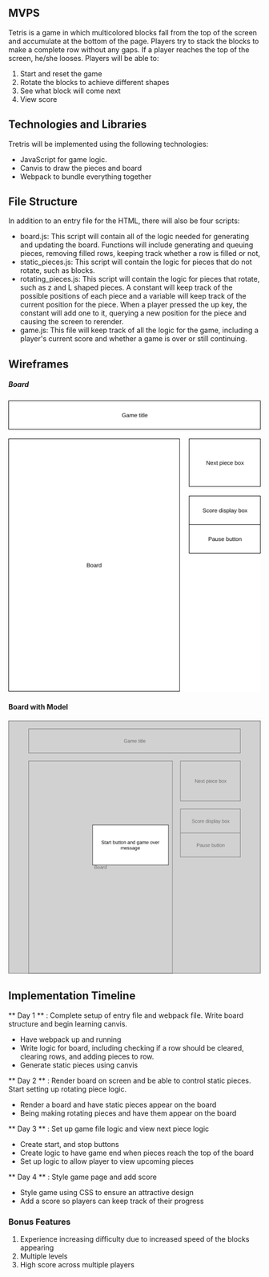 ## MVPS

Tetris is a game in which multicolored blocks fall from the top of the screen and accumulate at the bottom of the page. Players try to stack the blocks to make a complete row without any gaps. If a player reaches the top of the screen, he/she looses. Players will be able to:
  1. Start and reset the game
  2. Rotate the blocks to achieve different shapes
  3. See what block will come next
  4. View score

## Technologies and Libraries
  Tretris will be implemented using the following technologies:
  * JavaScript for game logic.
  * Canvis to draw the pieces and board
  * Webpack to bundle everything together

## File Structure
  In addition to an entry file for the HTML, there will also be four scripts:
  * board.js: This script will contain all of the logic needed for generating and updating the board. Functions will include generating and queuing pieces, removing filled rows, keeping track whether a row is filled or not,  
  * static_pieces.js: This script will contain the logic for pieces that do not rotate, such as blocks.
  * rotating_pieces.js: This script will contain the logic for pieces that rotate, such as z and L shaped pieces. A constant will keep track of the possible positions of each piece and a variable will keep track of the current position for the piece. When a player pressed the up key, the constant will add one to it, querying a new position for the piece and causing the screen to rerender.
  * game.js: This file will keep track of all the logic for the game, including a player's current score and whether a game is over or still continuing.

## Wireframes
  ##### Board
  ![board]

  #### Board with Model
  ![board_with_model]

## Implementation Timeline
** Day 1 ** : Complete setup of entry file and webpack file. Write board structure and begin learning canvis.
  - Have webpack up and running
  - Write logic for board, including checking if a row should be cleared, clearing rows, and adding pieces to row.
  - Generate static pieces using canvis

** Day 2 ** : Render board on screen and be able to control static pieces. Start setting up rotating piece logic.
  - Render a board and have static pieces appear on the board
  - Being making rotating pieces and have them appear on the board

** Day 3 ** : Set up game file logic and view next piece logic
  - Create start, and stop buttons
  - Create logic to have game end when pieces reach the top of the board
  - Set up logic to allow player to view upcoming pieces

** Day 4 ** : Style game page and add score
  - Style game using CSS to ensure an attractive design
  - Add a score so players can keep track of their progress

### Bonus Features
  1. Experience increasing difficulty due to increased speed of the blocks appearing
  2. Multiple levels
  3. High score across multiple players

  [board_with_model]: ./wireframes/board_with_model.png
  [board]: ./wireframes/tetris_board.png
